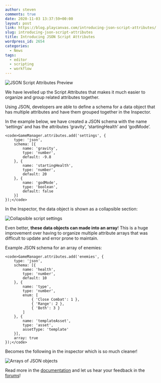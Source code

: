 ```yaml
---
author: steven
comments: true
date: 2020-11-03 13:37:59+00:00
layout: post
link: https://blog.playcanvas.com/introducing-json-script-attributes/
slug: introducing-json-script-attributes
title: Introducing JSON Script Attributes
wordpress_id: 2654
categories:
  - News
tags:
  - editor
  - scripting
  - workflow
---
```


![JSON Script Attributes Preview](https://blog.playcanvas.com/wp-content/uploads/2020/11/json-thumbnail-no-arrow-1024x576.jpg)

We have levelled up the Script Attributes that makes it much easier to organize and group related attributes together.

Using JSON, developers are able to define a schema for a data object that has multiple attributes and have them grouped together in the Inspector.

In the example below, we have created a JSON schema with the name ‘settings’ and has the attributes ‘gravity’, ‘startingHealth’ and ‘godMode’.

    <code>GameManager.attributes.add('settings', {
        type: 'json',
        schema: [{
            name: 'gravity',
            type: 'number',
            default: -9.8
        }, {
            name: 'startingHealth',
            type: 'number',
            default: 20
        }, {
            name: 'godMode',
            type: 'boolean',
            default: false
        }]
    });</code>

In the Inspector, the data object is shown as a collapsible section:

![Collapsible script settings](https://blog.playcanvas.com/wp-content/uploads/2020/11/Kapture-2020-10-21-at-12.27.36-1.gif)

Even better, **these data objects can made into an array**! This is a huge improvement over having to organize multiple attribute arrays that was difficult to update and error prone to maintain.

Example JSON schema for an array of enemies:

    <code>GameManager.attributes.add('enemies', {
        type: 'json',
        schema: [{
            name: 'health',
            type: 'number',
            default: 10
        }, {
            name: 'type',
            type: 'number',
            enum: [
                { 'Close Combat': 1 },
                { 'Range': 2 },
                { 'Both': 3 }
            ]
        }, {
            name: 'templateAsset',
            type: 'asset',
            assetType: 'template'
        }],
        array: true
    });</code>

Becomes the following in the inspector which is so much cleaner!

![Arrays of JSON objects](https://blog.playcanvas.com/wp-content/uploads/2020/11/image-22.png)

Read more in the [documentation](https://developer.playcanvas.com/en/user-manual/scripting/script-attributes/) and let us hear your feedback in the [forums](https://forum.playcanvas.com/)!
